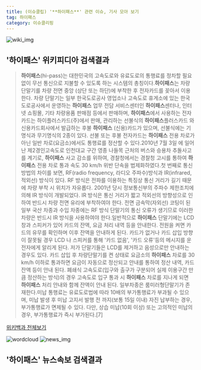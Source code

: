```yaml
---
title: (이슈클립) '**하이패스**' 관련 이슈, 기사 모아 보기
tag: 하이패스
category: 이슈클리핑
---
```

![wiki_img](https://user-images.githubusercontent.com/42597476/44503234-41136a80-a6d0-11e8-9071-6fc6418eafe4.png)
## **'**하이패스**'** 위키피디아 검색결과
>**하이패스**(hi-pass)는 대한민국의 고속도로와 유료도로의 통행료를 정차할 필요 없이 무선 통신으로 지불할 수 있도록 하는 시스템의 총칭이다.**하이패스**는 차량 단말기를 차량 전면 중앙 (상단 또는 하단)에 부착한 후 전자카드를 꽂아서 이용한다. 차량 단말기는 일부 한국도로공사 영업소나 고속도로 휴게소에 있는 한국도로공사에서 운영하는 **하이패스** 업무 전담 서비스센터인 **하이패스**센터나, 인터넷 쇼핑몰, 기타 차량용품 판매점 등에서 판매하며, **하이패스**에서 사용하는 전자카드는 하이플러스카드(주)에서 판매, 관리하는 선불식의 **하이패스**플러스카드 와 신용카드회사에서 발급하는 후불 **하이패스** (신용)카드가 있으며, 선불식에는 기명식과 무기명식의 2종이 있다. 선불 또는 후불 전자카드는 **하이패스** 전용 차로가 아닌 일반 차로(요금소)에서도 통행료를 정산할 수 있다.2010년 7월 3일 에 일어난 제2경인고속도로 인천대교 구간 영종 나들목 근처의 버스와 승용차 추돌사고 를 계기로, **하이패스** 사고 감소를 위하여, 경찰청에서는 경찰청 고시를 통하여 **하이패스** 전용 차로 통과 속도 30 km/h 위반 단속을 법제화하였다.첫 번째로 통신 방법의 차이를 보면, RF(radio frequency, 라디오 주파수)방식과 IR(infrared, 적외선) 방식이 있다. RF 방식은 전파를 이용하는 특징상 통신 거리가 길기 때문에 차량 부착 시 위치가 자유롭다. 2001년 당시 정보통신부의 주파수 제한조치에 의해 IR 방식이 개발되었다. IR 방식은 통신 거리가 짧고 적외선의 방향성으로 인하여 반드시 차량 전면 유리에 부착하여야 한다. 전면 금속막(자외선) 코팅이 된 일부 국산 차종과 수입 차종에는 RF 방식 단말기의 통신 오류가 생기므로 이러한 차량은 반드시 IR 방식을 사용하여야 한다.일반적으로 **하이패스** 단말기에는 LCD 창과 스피커가 있어 카드의 잔액, 요금 처리 내역 등을 안내한다. 전원을 켜면 카드의 유무를 확인하며 이후 잔액을 안내하게 된다. 카드가 없거나 카드 삽입 방향이 잘못될 경우 LCD 나 스피커를 통해 '카드 없음', '카드 오류'등의 메시지를 운전자에게 알리게 된다. 저가 단말기들은 LCD를 제거하고 음성으로만 안내하는 경우도 있다. 카드 삽입 후 차량단말기를 켠 상태로 요금소의 **하이패스** 차로를 30 km/h 이하로 통과하면 요금이 자동으로 정산되고 안내를 통하여 정산 내역, 카드 잔액 등이 안내 된다. 폐쇄식 고속도로(입구와 출구가 구분되어 실제 이용구간 만큼 정산하는 방식)의 경우 고속도로 입구 통과 시 **하이패스** 차로를 지나게 되면 **하이패스** 처리 안내와 함께 잔액이 안내 된다. 일부차종은 룸미러형단말기가 존재한다.미납 통행료는 유료도로법에 따라 10배의 부가통행료가 부과될 수 있으며, 미납 발생 후 미납 고지서 발행 전 까지(보통 15일 이내) 자진 납부하는 경우, 부가통행료가 면제될 수 있다. 다만, 상습 미납(10회 이상) 또는 고의적인 미납의 경우, 부가통행료가 즉시 부가된다.[7]

<a href="https://ko.wikipedia.org/wiki/하이패스" target="_blank">위키백과 전체보기</a>

![wordcloud](https://s3.ap-northeast-2.amazonaws.com/lyrics101-wordcloud/2018-10-01-1538351472.png)
![news_img](https://user-images.githubusercontent.com/42597476/44507050-1206f400-a6e4-11e8-8d98-7ffbfebb353f.png)
## **'**하이패스**'** 뉴스속보 검색결과

